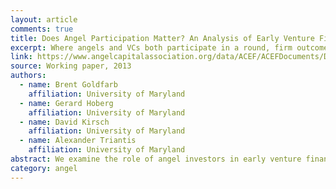 ```yaml
---
layout: article
comments: true
title: Does Angel Participation Matter? An Analysis of Early Venture Financing
excerpt: Where angels and VCs both participate in a round, firm outcomes are worse than if just angels or just VCs invest.
link: https://www.angelcapitalassociation.org/data/ACEF/ACEFDocuments/Does%20Angel%20Participation%20Matter%20-%20Analysis%20of%20Early%20Venture%20Financing.pdf
source: Working paper, 2013
authors:
  - name: Brent Goldfarb
    affiliation: University of Maryland
  - name: Gerard Hoberg
    affiliation: University of Maryland
  - name: David Kirsch
    affiliation: University of Maryland
  - name: Alexander Triantis
    affiliation: University of Maryland
abstract: We examine the role of angel investors in early venture financing using a new sample of 182 Series A preferred stock rounds. Our sample includes deals where angels invest on their own and those where they co-invest with venture capitalists (VCs), as well as VC-only deals. We find that angels invest on their own in younger and smaller firms, where the founder retains more ownership. Control rights in these deals are also more entrepreneur-friendly. However, these firms are as likely as the VC-backed firms to have successful liquidity events, and more likely to survive, though many of the surviving firms are inactive, indicating that angels may have little incentive or limited ability to liquidate such firms. In contrast, when deals are large, we find that companies that obtain Series A financing entirely from VCs have better outcomes than those in which VCs and angels co-invest. One interpretation is that larger deal size adds power to VC syndicates, and these powerful syndicates might attempt to block other investors from higher quality deals, resulting in adverse selection for angels in larger mixed deals. Alternatively, experienced founders and VCs may prefer VC-only deals given the increased complexity of including angels, and given that angels might free ride on VCs’ managerial effort and expertise.
category: angel
---
```

